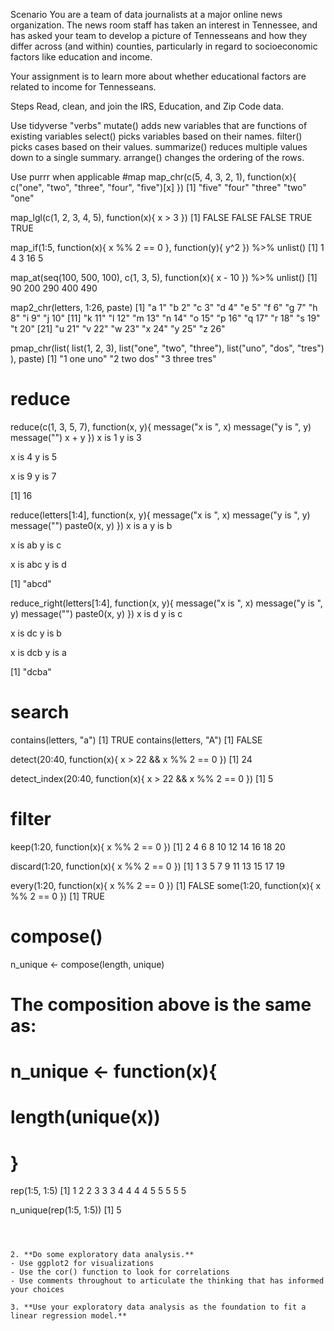 Scenario
You are a team of data journalists at a major online news organization. The news room staff has taken an interest in Tennessee, and has asked your team to develop a picture of Tennesseans and how they differ across (and within) counties, particularly in regard to socioeconomic factors like education and income.

Your assignment is to learn more about whether educational factors are related to income for Tennesseans.

Steps
Read, clean, and join the IRS, Education, and Zip Code data.

Use tidyverse "verbs" 
mutate() adds new variables that are functions of existing variables 
select() picks variables based on their names. 
filter() picks cases based on their values. 
summarize() reduces multiple values down to a single summary. 
arrange() changes the ordering of the rows. 

Use purrr when applicable 
  #map
     map_chr(c(5, 4, 3, 2, 1), function(x){
       c("one", "two", "three", "four", "five")[x]
       })
  [1] "five" "four" "three" "two" "one"

  map_lgl(c(1, 2, 3, 4, 5), function(x){
    x > 3
  })
  [1] FALSE FALSE FALSE TRUE TRUE

  map_if(1:5, function(x){
    x %% 2 == 0
    },
    function(y){
    y^2
    }) %>% unlist()
  [1] 1 4 3 16 5

  map_at(seq(100, 500, 100), c(1, 3, 5), function(x){
    x - 10
  }) %>% unlist()
  [1] 90 200 290 400 490

  map2_chr(letters, 1:26, paste)
   [1] "a 1" "b 2" "c 3" "d 4" "e 5" "f 6" "g 7" "h 8" "i 9" "j 10"
  [11] "k 11" "l 12" "m 13" "n 14" "o 15" "p 16" "q 17" "r 18" "s 19" "t 20"
  [21] "u 21" "v 22" "w 23" "x 24" "y 25" "z 26"

  pmap_chr(list(
    list(1, 2, 3),
    list("one", "two", "three"),
    list("uno", "dos", "tres")
  ), paste)
  [1] "1 one uno" "2 two dos" "3 three tres"

  # reduce

  reduce(c(1, 3, 5, 7), function(x, y){
    message("x is ", x)
    message("y is ", y)
    message("")
    x + y
  })
  x is 1
  y is 3

  x is 4
  y is 5

  x is 9
  y is 7

  [1] 16

  reduce(letters[1:4], function(x, y){
    message("x is ", x)
    message("y is ", y)
    message("")
    paste0(x, y)
  })
  x is a
  y is b

  x is ab
  y is c

  x is abc
  y is d

  [1] "abcd"

  reduce_right(letters[1:4], function(x, y){
    message("x is ", x)
    message("y is ", y)
    message("")
    paste0(x, y)
  })
  x is d
  y is c

  x is dc
  y is b

  x is dcb
  y is a

  [1] "dcba"

  # search

  contains(letters, "a")
  [1] TRUE
  contains(letters, "A")
  [1] FALSE

  detect(20:40, function(x){
    x > 22 && x %% 2 == 0
  })
  [1] 24

  detect_index(20:40, function(x){
    x > 22 && x %% 2 == 0
  })
  [1] 5

  # filter

  keep(1:20, function(x){
    x %% 2 == 0
  })
   [1] 2 4 6 8 10 12 14 16 18 20

  discard(1:20, function(x){
    x %% 2 == 0
  })
   [1] 1 3 5 7 9 11 13 15 17 19

  every(1:20, function(x){
    x %% 2 == 0
  })
  [1] FALSE
  some(1:20, function(x){
    x %% 2 == 0
  })
  [1] TRUE

  # compose()

  n_unique <- compose(length, unique)
  # The composition above is the same as:
  # n_unique <- function(x){
  # length(unique(x))
  # }

  rep(1:5, 1:5)
   [1] 1 2 2 3 3 3 4 4 4 4 5 5 5 5 5

  n_unique(rep(1:5, 1:5))
  [1] 5
  ```



2. **Do some exploratory data analysis.**
  - Use ggplot2 for visualizations
  - Use the cor() function to look for correlations
  - Use comments throughout to articulate the thinking that has informed your choices

3. **Use your exploratory data analysis as the foundation to fit a linear regression model.**